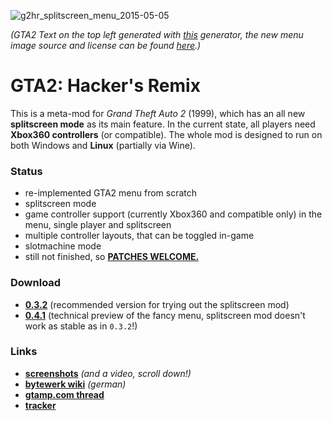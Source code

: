 
![g2hr_splitscreen_menu_2015-05-05](https://cloud.githubusercontent.com/assets/7833187/7491588/ee91df9e-f3ea-11e4-9403-9a7f2368edeb.jpg)

*(GTA2 Text on the top left generated with [this](http://gtamp.com/text/) generator, the new menu image source and license can be found [here](https://github.com/Bytewerk/gta2-hackers-remix/blob/master/data/frontend/README.txt).)*

# GTA2: Hacker's Remix
This is a meta-mod for *Grand Theft Auto 2* (1999), which has an all new **splitscreen mode** as its main feature. In the current state, all players need **Xbox360 controllers** (or compatible). The whole mod is designed to run on both Windows and **Linux** (partially via Wine).

### Status
* re-implemented GTA2 menu from scratch
* splitscreen mode
* game controller support (currently Xbox360 and compatible only) in the menu, single player and splitscreen
* multiple controller layouts, that can be toggled in-game
* slotmachine mode
* still not finished, so **[PATCHES WELCOME.](https://github.com/Bytewerk/gta2-hackers-remix/blob/master/HACKING)**

### Download
* **[0.3.2](https://github.com/Bytewerk/gta2-hackers-remix/releases/tag/0.3.2-splitscreen_mod)** (recommended version for trying out the splitscreen mod)
* **[0.4.1](https://github.com/Bytewerk/gta2-hackers-remix/releases)** (technical preview of the fancy menu, splitscreen mod doesn't work as stable as in `0.3.2`!)

### Links
* **[screenshots](https://github.com/Bytewerk/gta2-hackers-remix/issues/1)** *(and a video, scroll down!)*
* **[bytewerk wiki](http://wiki.bytewerk.org/index.php/GTA2_Hackers_Remix)** *(german)*
* **[gtamp.com thread](http://gtamp.com/forum/viewtopic.php?f=4&t=776)**
* **[tracker](https://github.com/Bytewerk/gta2-hackers-remix/issues)**
